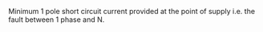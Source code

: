 Minimum 1 pole short circuit current provided at the point of supply i.e. the fault between 1 phase and N.
